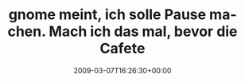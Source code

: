 ---
retweeted: false
source: <a href="http://twitter.com" rel="nofollow">Twitter Web Client</a>
entities:
  hashtags:
  - text: gnome
    indices:
    - '0'
    - '6'
  symbols: []
  user_mentions: []
  urls: []
display_text_range:
- '0'
- '85'
favorite_count: '0'
id_str: '1293122116'
truncated: false
retweet_count: '0'
id: '1293122116'
created_at: Sat Mar 07 16:26:30 +0000 2009
favorited: false
full_text: "#gnome meint, ich solle Pause machen. Mach ich das mal, bevor die Cafeteriá
  schließt."
lang: de
tags:
- gnome
- pesos/twitter
date: '2009-03-07T16:26:30+00:00'
src: https://twitter.com/bascht/status/1293122116
original_url: https://twitter.com/bascht/status/1293122116
type: twitter_tweet
text: "#gnome meint, ich solle Pause machen. Mach ich das mal, bevor die Cafeteriá
  schließt."
title: gnome meint, ich solle Pause machen. Mach ich das mal, bevor die Cafete

---